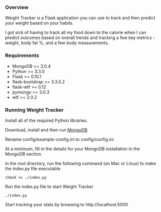 ### Overview

Weight Tracker is a Flask application you can use to track and then predict your weight based on your habits.

I got sick of having to track all my food down to the calorie when I can predict outcomes based on overall trends and tracking a few key metrics - weight, body fat %, and a few body measurements.

### Requirements

* MongoDB >= 3.0.4
* Python >= 3.3.5
* Flask >= 0.10.1
* flask-bootstrap >= 3.3.5.2
* flask-wtf >= 0.12
* pymongo >= 3.0.3
* wtf >= 2.0.2


### Running Weight Tracker

Install all of the required Python libraries.

Download, install and then run [MongoDB](https://www.mongodb.org/)

Rename config/example-config.ini to config/config.ini

At a minimum, fill in the details for your MongoDB installation in the MongoDB section.

In the root directory, run the following command (on Mac or Linux) to make the index.py file executable
  
    chmod +x ./index.py

Run the index.py file to start Weight Tracker

    ./index.py

Start tracking your stats by browsing to http://localhost:5000
